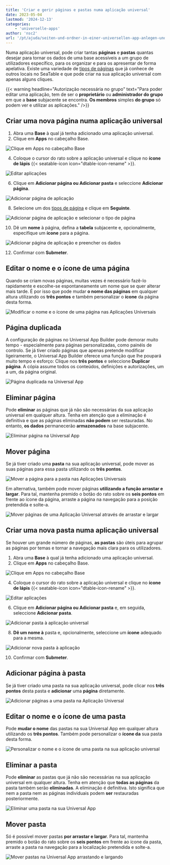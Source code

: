 ```yaml
---
title: 'Criar e gerir páginas e pastas numa aplicação universal'
date: 2023-05-04
lastmod: '2024-12-13'
categories:
    - 'universelle-apps'
author: 'nsc2'
url: '/pt/ajuda/seiten-und-ordner-in-einer-universellen-app-anlegen-und-verwalten'
---
```


Numa aplicação universal, pode criar tantas **páginas** e **pastas** quantas desejar para tornar os dados de uma base acessíveis a um grupo de utilizadores específico, para os organizar e para os apresentar de forma apelativa. Existe uma variedade de [tipos de páginas](https://seatable.io/pt/docs/apps/seitentypen-in-der-universellen-app/) que já conhece de outros locais no SeaTable e que pode criar na sua aplicação universal com apenas alguns cliques.

{{< warning  headline="Autorização necessária no grupo"  text="Para poder editar uma aplicação, tem de ser o **proprietário** ou **administrador do grupo** em que a **base** subjacente se encontra. **Os membros** simples **do grupo** só podem ver e utilizar as aplicações." />}}

## Criar uma nova página numa aplicação universal

1. Abra uma **Base** à qual já tenha adicionado uma aplicação universal.
2. Clique em **Apps** no cabeçalho Base.

![Clique em Apps no cabeçalho Base](images/click-apps-in-the-base-header.jpg)

4. Coloque o cursor do rato sobre a aplicação universal e clique no **ícone de lápis** {{< seatable-icon icon="dtable-icon-rename" >}}.

![Editar aplicações](images/Apps-bearbeiten.png)

6. Clique em **Adicionar página ou Adicionar pasta** e seleccione **Adicionar página**.

![Adicionar página de aplicação](https://seatable.io/wp-content/uploads/2023/05/Add-app-page.png)

8. Selecione um dos [tipos de página](https://seatable.io/pt/docs/apps/seitentypen-in-der-universellen-app/) e clique em **Seguinte**.

![Adicionar página de aplicação e selecionar o tipo de página](https://seatable.io/wp-content/uploads/2023/05/Add-app-page-and-select-page-type.png)

10. Dê um **nome** à página, defina a **tabela** subjacente e, opcionalmente, especifique um **ícone** para a página.

![Adicionar página de aplicação e preencher os dados](https://seatable.io/wp-content/uploads/2023/05/Add-app-page-and-fill-in-details.png)

12. Confirmar com **Submeter**.

## Editar o nome e o ícone de uma página

Quando se criam novas páginas, muitas vezes é necessário fazê-lo rapidamente e escolhe-se espontaneamente um nome que se quer alterar mais tarde. É por isso que pode mudar **o nome das páginas** em qualquer altura utilizando os **três pontos** e também personalizar o **ícone** da página desta forma.

![Modificar o nome e o ícone de uma página nas Aplicações Universais](images/Modify-name-and-icon-of-a-page-in-Universal-Apps.png)

## Página duplicada

A configuração de páginas no Universal App Builder pode demorar muito tempo - especialmente para páginas personalizadas, como painéis de controlo. Se já tiver criado páginas que apenas pretende modificar ligeiramente, o Universal App Builder oferece uma função que lhe poupará muito tempo e esforço: Clique nos **três pontos** e seleccione **Duplicar página**. A cópia assume todos os conteúdos, definições e autorizações, um a um, da página original.

![Página duplicada na Universal App](images/Duplicate-page-in-Universal-App.png)

## Eliminar página

Pode **eliminar** as páginas que já não são necessárias da sua aplicação universal em qualquer altura. Tenha em atenção que a eliminação é definitiva e que as páginas eliminadas **não podem** ser restauradas. No entanto, **os dados** permanecerão **armazenados** na base subjacente.

![Eliminar página na Universal App](images/Delete-page-in-Universal-App.png)

## Mover página

Se já tiver criado uma **pasta** na sua aplicação universal, pode mover as suas páginas para essa pasta utilizando os **três pontos**.

![Mover a página para a pasta nas Aplicações Universais](images/Move-page-to-folder-in-Universal-Apps.png)

Em alternativa, também pode mover páginas **utilizando a função arrastar e largar**. Para tal, mantenha premido o botão do rato sobre os **seis pontos** em frente ao ícone da página, arraste a página na navegação para a posição pretendida e solte-a.

![Mover páginas de uma Aplicação Universal através de arrastar e largar](https://seatable.io/wp-content/uploads/2023/05/move-pages-via-drag-and-drop.gif)

## Criar uma nova pasta numa aplicação universal

Se houver um grande número de páginas, **as pastas** são úteis para agrupar as páginas por temas e tornar a navegação mais clara para os utilizadores.

1. Abra uma **Base** à qual já tenha adicionado uma aplicação universal.
2. Clique em **Apps** no cabeçalho Base.

![Clique em Apps no cabeçalho Base](images/click-apps-in-the-base-header.jpg)

4. Coloque o cursor do rato sobre a aplicação universal e clique no **ícone de lápis** {{< seatable-icon icon="dtable-icon-rename" >}}.

![Editar aplicações](images/Apps-bearbeiten.png)

6. Clique em **Adicionar página ou Adicionar pasta** e, em seguida, seleccione **Adicionar pasta**.

![Adicionar pasta à aplicação universal](https://seatable.io/wp-content/uploads/2023/05/Add-folder-in-Universal-Apps.png)

8. **Dê um nome à** pasta e, opcionalmente, seleccione um **ícone** adequado para a mesma.

![Adicionar nova pasta à aplicação](https://seatable.io/wp-content/uploads/2023/05/Add-new-folder-to-app.png)

10. Confirmar com **Submeter**.

## Adicionar página à pasta

Se já tiver criado uma pasta na sua aplicação universal, pode clicar nos **três pontos** desta pasta e **adicionar** uma **página** diretamente.

![Adicionar páginas a uma pasta na Aplicação Universal](https://seatable.io/wp-content/uploads/2023/05/add-page-via-folder-to-universal-app.png)

## Editar o nome e o ícone de uma pasta

Pode **mudar o nome** das pastas na sua Universal App em qualquer altura utilizando os **três pontos**. Também pode personalizar o **ícone da** sua pasta desta forma.

![Personalizar o nome e o ícone de uma pasta na sua aplicação universal](https://seatable.io/wp-content/uploads/2023/05/modify-name-and-icon-of-a-folder-in-the-universal-app-new.png)

## Eliminar a pasta

Pode **eliminar** as pastas que já não são necessárias na sua aplicação universal em qualquer altura. Tenha em atenção que **todas as páginas** da pasta também serão **eliminadas**. A eliminação é definitiva. Isto significa que nem a pasta nem as páginas individuais podem **ser** restauradas posteriormente.

![Eliminar uma pasta na sua Universal App](https://seatable.io/wp-content/uploads/2023/05/delete-folder-in-your-universal-app-new.png)

## Mover pasta

Só é possível mover pastas **por arrastar e largar**. Para tal, mantenha premido o botão do rato sobre os **seis pontos** em frente ao ícone da pasta, arraste a pasta na navegação para a localização pretendida e solte-a.

![Mover pastas na Universal App arrastando e largando](https://seatable.io/wp-content/uploads/2023/05/move-folders-in-the-universal-app-via-drag-and-drop.gif)
